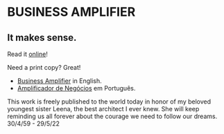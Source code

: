 # BUSINESS AMPLIFIER
## It makes sense.

Read it [online](/BUSINESS%20AMPLIFIER.pdf)!

Need a print copy? Great!

- [Business Amplifier](https://www.amazon.com/Business-Amplifier-M-Sc-Motta-Lopes/dp/B083XGK14Q) in English.
- [Amplificador de Negócios](https://www.amazon.com/M-Sc-Jose-Motta-Lopes/dp/8592301009) em Português.

This work is freely published to the world today in honor of my beloved youngest sister Leena, the best architect I ever knew. She will keep reminding us all forever about the courage we need to follow our dreams.
30/4/59 - 29/5/22




